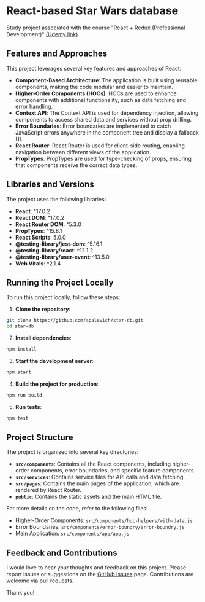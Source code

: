 # React-based Star Wars database

Study project associated with the course "React + Redux (Professional Development)" [(Udemy link)](https://www.udemy.com/share/101XKi3@O-GT4jm-TDKliMkB9zTBgeM1-_h2XW1lNa_25h_cVG69icazAt4bSDOtvZ93C85h/)

## Features and Approaches

This project leverages several key features and approaches of React:

- **Component-Based Architecture**: The application is built using reusable components, making the code modular and easier to maintain.
- **Higher-Order Components (HOCs)**: HOCs are used to enhance components with additional functionality, such as data fetching and error handling.
- **Context API**: The Context API is used for dependency injection, allowing components to access shared data and services without prop drilling.
- **Error Boundaries**: Error boundaries are implemented to catch JavaScript errors anywhere in the component tree and display a fallback UI.
- **React Router**: React Router is used for client-side routing, enabling navigation between different views of the application.
- **PropTypes**: PropTypes are used for type-checking of props, ensuring that components receive the correct data types.

## Libraries and Versions

The project uses the following libraries:

- **React**: ^17.0.2
- **React DOM**: ^17.0.2
- **React Router DOM**: ^5.3.0
- **PropTypes**: ^15.8.1
- **React Scripts**: 5.0.0
- **@testing-library/jest-dom**: ^5.16.1
- **@testing-library/react**: ^12.1.2
- **@testing-library/user-event**: ^13.5.0
- **Web Vitals**: ^2.1.4

## Running the Project Locally

To run this project locally, follow these steps:

1. **Clone the repository**:
```sh
git clone https://github.com/apalevich/star-db.git
cd star-db
```

2. **Install dependencies**:
```sh
npm install
```

3. **Start the development server**:
```sh
npm start
```

4. **Build the project for production**:
```sh
npm run build
```

5. **Run tests**:
```sh
npm test
```

## Project Structure

The project is organized into several key directories:

- **`src/components`**: Contains all the React components, including higher-order components, error boundaries, and specific feature components.
- **`src/services`**: Contains service files for API calls and data fetching.
- **`src/pages`**: Contains the main pages of the application, which are rendered by React Router.
- **`public`**: Contains the static assets and the main HTML file.

For more details on the code, refer to the following files:
- Higher-Order Components: `src/components/hoc-helpers/with-data.js`
- Error Boundaries: `src/components/error-boundry/error-boundry.js`
- Main Application: `src/components/app/app.js`

## Feedback and Contributions

I would love to hear your thoughts and feedback on this project. Please report issues or suggestions on the [GitHub Issues](https://github.com/apalevich/star-db/issues) page. Contributions are welcome via pull requests.

Thank you!